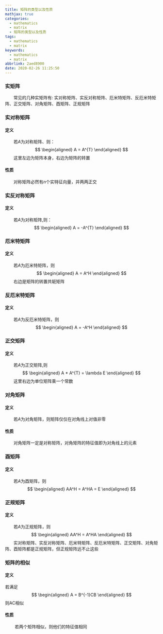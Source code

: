 ```yaml
---
title: 矩阵的类型以及性质
mathjax: true
categories:
  - mathematics
  - matrix
  - 矩阵的类型以及性质
tags:
  - mathematics
  - matrix
keywords:
  - mathematics
  - matrix
abbrlink: 2aed8900
date: 2020-02-26 11:25:50
---
```


### 实矩阵
&emsp;&emsp;常见的几种实矩阵有: 实对称矩阵、实反对称矩阵、厄米特矩阵、反厄米特矩阵、正交矩阵、对角矩阵、酉矩阵、正规矩阵

### 实对称矩阵
#### 定义
&emsp;&emsp;若$A$为对称矩阵、则：
$$
\begin{aligned}
A = A^{T}
\end{aligned}
$$
&emsp;&emsp;这里左边为矩阵本身，右边为矩阵的转置
#### 性质
&emsp;&emsp;对称矩阵必然有$n$个实特征向量，并两两正交
<!---more-->

### 实反对称矩阵
#### 定义
&emsp;&emsp;若$A$为对称矩阵,则：
$$
\begin{aligned}
A = -A^{T}
\end{aligned}
$$

### 厄米特矩阵
#### 定义
&emsp;&emsp;若$A$为厄米特矩阵，则
$$
\begin{aligned}
A = A^H
\end{aligned}
$$
&emsp;&emsp;右边是矩阵的转置共轭矩阵

### 反厄米特矩阵
#### 定义
&emsp;&emsp;若$A$为反厄米特矩阵，则
$$
\begin{aligned}
A = -A^H
\end{aligned}
$$


### 正交矩阵
#### 定义
&emsp;&emsp;若$A$为正交矩阵,则
$$
\begin{aligned}
A * A^{T} = \lambda E
\end{aligned}
$$
&emsp;&emsp;这里右边为单位矩阵乘一个常数

### 对角矩阵
#### 定义
&emsp;&emsp;若$A$为对角矩阵，则矩阵仅仅在对角线上对值非零
#### 性质
&emsp;&emsp;对角矩阵一定是对称矩阵，对角矩阵的特征值即为对角线上的元素

### 酉矩阵
#### 定义
&emsp;&emsp;若$A$为酉矩阵，则
$$
\begin{aligned}
AA^H = A^HA = E
\end{aligned}
$$


### 正规矩阵
#### 定义
&emsp;&emsp;若$A$为正规矩阵，则
$$
\begin{aligned}
AA^H = A^HA
\end{aligned}
$$
&emsp;&emsp;实对称矩阵、实反对称矩阵、厄米特矩阵、反厄米特矩阵、正交矩阵、对角矩阵、酉矩阵都是正规矩阵，但正规矩阵远不止这些


### 矩阵的相似
#### 定义
若满足
$$
\begin{aligned}
A = B^{-1}CB
\end{aligned}
$$
则AC相似
#### 性质
&emsp;&emsp; 若两个矩阵相似，则他们的特征值相同




